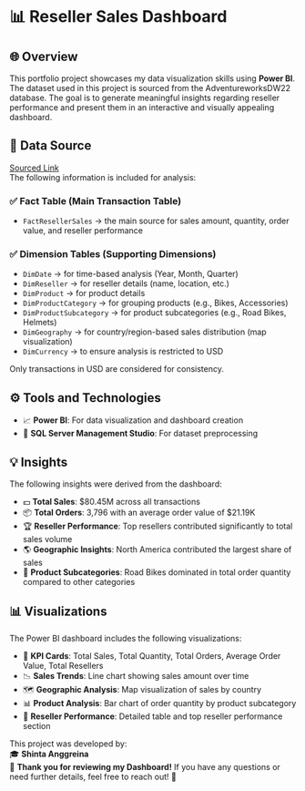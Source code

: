 # 📊 Reseller Sales Dashboard

## 🌐 Overview
This portfolio project showcases my data visualization skills using **Power BI**.  
The dataset used in this project is sourced from the AdventureworksDW22 database.
The goal is to generate meaningful insights regarding reseller performance and present them in an interactive and visually appealing dashboard.  

## 📂 Data Source  
[Sourced Link](https://learn.microsoft.com/en-us/sql/samples/adventureworks-install-configure?view=sql-server-ver17&tabs=ssms)  
The following information is included for analysis:  
### ✅ Fact Table (Main Transaction Table)
- `FactResellerSales` → the main source for sales amount, quantity, order value, and reseller performance  
### ✅ Dimension Tables (Supporting Dimensions)  
- `DimDate` → for time-based analysis (Year, Month, Quarter)  
- `DimReseller` → for reseller details (name, location, etc.)  
- `DimProduct` → for product details  
- `DimProductCategory` → for grouping products (e.g., Bikes, Accessories)  
- `DimProductSubcategory` → for product subcategories (e.g., Road Bikes, Helmets)  
- `DimGeography` → for country/region-based sales distribution (map visualization)  
- `DimCurrency` → to ensure analysis is restricted to USD  
  
Only transactions in USD are considered for consistency.  

## ⚙️ Tools and Technologies
- 📈 **Power BI**: For data visualization and dashboard creation  
- 📑 **SQL Server Management Studio**: For dataset preprocessing  

## 💡 Insights
The following insights were derived from the dashboard:  
- 💵 **Total Sales**: $80.45M across all transactions  
- 📦 **Total Orders**: 3,796 with an average order value of $21.19K  
- 🏆 **Reseller Performance**: Top resellers contributed significantly to total sales volume  
- 🌎 **Geographic Insights**: North America contributed the largest share of sales  
- 🚴 **Product Subcategories**: Road Bikes dominated in total order quantity compared to other categories  

## 📊 Visualizations
The Power BI dashboard includes the following visualizations:  
- 🧾 **KPI Cards**: Total Sales, Total Quantity, Total Orders, Average Order Value, Total Resellers  
- 📉 **Sales Trends**: Line chart showing sales amount over time  
- 🗺️ **Geographic Analysis**: Map visualization of sales by country  
- 📊 **Product Analysis**: Bar chart of order quantity by product subcategory  
- 👥 **Reseller Performance**: Detailed table and top reseller performance section  

This project was developed by:  
🎓 **Shinta Anggreina**  
📩 **Thank you for reviewing my Dashboard!** If you have any questions or need further details, feel free to reach out! 🚀
